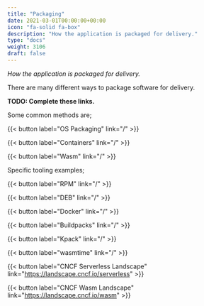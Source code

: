 ```yaml
---
title: "Packaging"
date: 2021-03-01T00:00:00+00:00
icon: "fa-solid fa-box"
description: "How the application is packaged for delivery."
type: "docs"
weight: 3106
draft: false
---
```


_How the application is packaged for delivery._

There are many different ways to package software for delivery.

**TODO: Complete these links.**

Some common methods are;

{{< button label="OS Packaging" link="/" >}}
<br/>

{{< button label="Containers" link="/" >}}
<br/>

{{< button label="Wasm" link="/" >}}
<br/>

Specific tooling examples;

{{< button label="RPM" link="/" >}}
<br/>

{{< button label="DEB" link="/" >}}
<br/>

{{< button label="Docker" link="/" >}}
<br/>

{{< button label="Buildpacks" link="/" >}}
<br/>

{{< button label="Kpack" link="/" >}}
<br/>

{{< button label="wasmtime" link="/" >}}
<br/>

{{< button label="CNCF Serverless Landscape" link="https://landscape.cncf.io/serverless" >}}
<br/>

{{< button label="CNCF Wasm Landscape" link="https://landscape.cncf.io/wasm" >}}
<br/>
